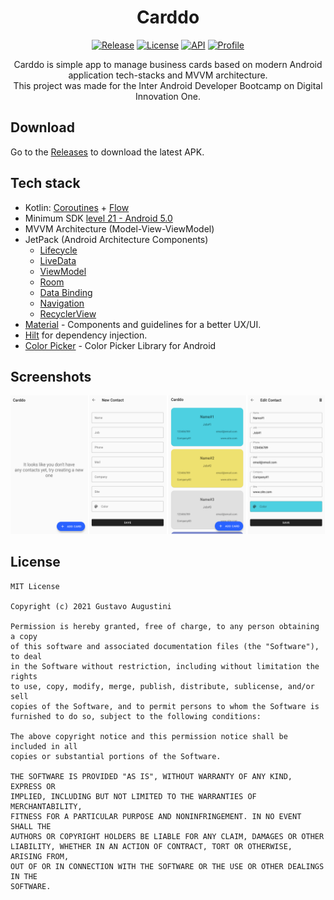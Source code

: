 <h1 align="center">Carddo</h1>


<p align="center">
  <a href="https://github.com/gaugustini/carddo/releases"><img alt="Release" src="https://img.shields.io/github/v/release/gaugustini/carddo"/></a>
  <a href="https://opensource.org/licenses/MIT"><img alt="License" src="https://img.shields.io/github/license/gaugustini/carddo"/></a>
  <a href="https://android-arsenal.com/api?level=21"><img alt="API" src="https://img.shields.io/badge/API-21%2B-brightgreen"/></a>
  <a href="https://github.com/gaugustini"><img alt="Profile" src="https://img.shields.io/badge/-gaugustini-blue?logo=github"/></a> 
</p>


<p align="center">
Carddo is simple app to manage business cards based on modern Android application tech-stacks and MVVM architecture.<br>
This project was made for the Inter Android Developer Bootcamp on Digital Innovation One.</p>


## Download
Go to the [Releases](https://github.com/gaugustini/carddo/releases) to download the latest APK.


## Tech stack
* Kotlin: [Coroutines](https://kotlinlang.org/docs/coroutines-overview.html) + [Flow](https://kotlinlang.org/docs/flow.html)
* Minimum SDK [level 21 - Android 5.0](https://developer.android.com/studio/releases/platforms#5.0)
* MVVM Architecture (Model-View-ViewModel)
* JetPack (Android Architecture Components)
  * [Lifecycle](https://developer.android.com/topic/libraries/architecture/lifecycle)
  * [LiveData](https://developer.android.com/topic/libraries/architecture/livedata)
  * [ViewModel](https://developer.android.com/topic/libraries/architecture/viewmodel)
  * [Room](https://developer.android.com/topic/libraries/architecture/room)
  * [Data Binding](https://developer.android.com/topic/libraries/data-binding)
  * [Navigation](https://developer.android.com/guide/navigation)
  * [RecyclerView](https://developer.android.com/guide/topics/ui/layout/recyclerview)
* [Material](https://www.material.io/) - Components and guidelines for a better UX/UI.
* [Hilt](https://dagger.dev/hilt/) for dependency injection.
* [Color Picker](https://github.com/Dhaval2404/ColorPicker) - Color Picker Library for Android


## Screenshots
<p align="center">
<img src="/screenshots/carddo.png"/>
</p>


## License
```
MIT License

Copyright (c) 2021 Gustavo Augustini

Permission is hereby granted, free of charge, to any person obtaining a copy
of this software and associated documentation files (the "Software"), to deal
in the Software without restriction, including without limitation the rights
to use, copy, modify, merge, publish, distribute, sublicense, and/or sell
copies of the Software, and to permit persons to whom the Software is
furnished to do so, subject to the following conditions:

The above copyright notice and this permission notice shall be included in all
copies or substantial portions of the Software.

THE SOFTWARE IS PROVIDED "AS IS", WITHOUT WARRANTY OF ANY KIND, EXPRESS OR
IMPLIED, INCLUDING BUT NOT LIMITED TO THE WARRANTIES OF MERCHANTABILITY,
FITNESS FOR A PARTICULAR PURPOSE AND NONINFRINGEMENT. IN NO EVENT SHALL THE
AUTHORS OR COPYRIGHT HOLDERS BE LIABLE FOR ANY CLAIM, DAMAGES OR OTHER
LIABILITY, WHETHER IN AN ACTION OF CONTRACT, TORT OR OTHERWISE, ARISING FROM,
OUT OF OR IN CONNECTION WITH THE SOFTWARE OR THE USE OR OTHER DEALINGS IN THE
SOFTWARE.
```

